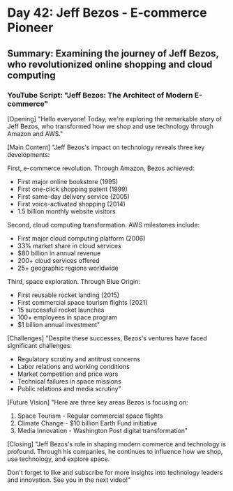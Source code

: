 # Day 42: Jeff Bezos - E-commerce Pioneer
## Summary: Examining the journey of Jeff Bezos, who revolutionized online shopping and cloud computing

### YouTube Script: "Jeff Bezos: The Architect of Modern E-commerce"

[Opening]
"Hello everyone! Today, we're exploring the remarkable story of Jeff Bezos, who transformed how we shop and use technology through Amazon and AWS."

[Main Content]
"Jeff Bezos's impact on technology reveals three key developments:

First, e-commerce revolution. Through Amazon, Bezos achieved:
- First major online bookstore (1995)
- First one-click shopping patent (1999)
- First same-day delivery service (2005)
- First voice-activated shopping (2014)
- 1.5 billion monthly website visitors

Second, cloud computing transformation. AWS milestones include:
- First major cloud computing platform (2006)
- 33% market share in cloud services
- $80 billion in annual revenue
- 200+ cloud services offered
- 25+ geographic regions worldwide

Third, space exploration. Through Blue Origin:
- First reusable rocket landing (2015)
- First commercial space tourism flights (2021)
- 15 successful rocket launches
- 100+ employees in space program
- $1 billion annual investment"

[Challenges]
"Despite these successes, Bezos's ventures have faced significant challenges:
- Regulatory scrutiny and antitrust concerns
- Labor relations and working conditions
- Market competition and price wars
- Technical failures in space missions
- Public relations and media scrutiny"

[Future Vision]
"Here are three key areas Bezos is focusing on:

1. Space Tourism - Regular commercial space flights
2. Climate Change - $10 billion Earth Fund initiative
3. Media Innovation - Washington Post digital transformation"

[Closing]
"Jeff Bezos's role in shaping modern commerce and technology is profound. Through his companies, he continues to influence how we shop, use technology, and explore space.

Don't forget to like and subscribe for more insights into technology leaders and innovation. See you in the next video!" 